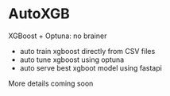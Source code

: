 # AutoXGB

XGBoost + Optuna:  no brainer

- auto train xgboost directly from CSV files
- auto tune xgboost using optuna
- auto serve best xgboot model using fastapi


More details coming soon
